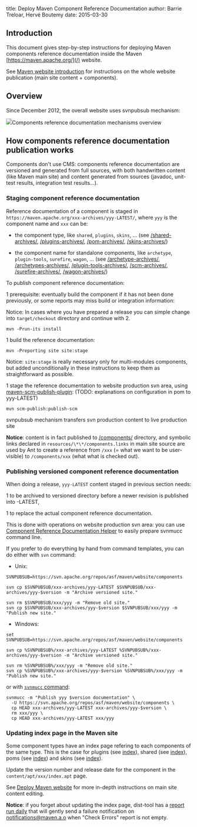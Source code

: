 title: Deploy Maven Component Reference Documentation
author: Barrie Treloar, Hervé Boutemy
date: 2015-03-30

<!--
Licensed to the Apache Software Foundation (ASF) under one
or more contributor license agreements.  See the NOTICE file
distributed with this work for additional information
regarding copyright ownership.  The ASF licenses this file
to you under the Apache License, Version 2.0 (the
"License"); you may not use this file except in compliance
with the License.  You may obtain a copy of the License at

    http://www.apache.org/licenses/LICENSE-2.0

Unless required by applicable law or agreed to in writing,
software distributed under the License is distributed on an
"AS IS" BASIS, WITHOUT WARRANTIES OR CONDITIONS OF ANY
KIND, either express or implied.  See the License for the
specific language governing permissions and limitations
under the License.
-->

## Introduction


 This document gives step-by-step instructions for deploying Maven components reference documentation inside the Maven [https://maven.apache.org/](/) website.


 See [Maven website introduction](./index.html) for instructions on the whole website publication (main site content + components).



## Overview


 Since December 2012, the overall website uses svnpubsub mechanism:

<img src="component-reference-documentation.png" />Components reference documentation mechanisms overview


## How components reference documentation publication works


 Components don't use CMS: components reference documentation are versioned and generated from full sources, with both handwritten content (like Maven main site) and content generated from sources (javadoc, unit-test results, integration test results...).


### Staging component reference documentation


 Reference documentation of a component is staged in `https://maven.apache.org/xxx-archives/yyy-LATEST/`, where `yyy` is the component name and `xxx` can be:



 - the component type, like `shared`, `plugins`, `skins`, ... (see [/shared-archives/](/shared-archives/), [/plugins-archives/](/plugins-archives/), [/pom-archives/](/pom-archives/), [/skins-archives/](/skins-archives/))

 - the component name for standalone components, like `archetype`, `plugin-tools`, `surefire`, `wagon`, ... (see [/archetype-archives/](/archetype-archives/), [/archetypes-archives/](/archetypes-archives/), [/plugin-tools-archives/](/plugin-tools-archives/), [/scm-archives/](/scm-archives/), [/surefire-archives/](/surefire-archives/), [/wagon-archives/](/wagon-archives/))


 To publish component reference documentation:



 1 prerequisite: eventually build the component if it has not been done previously, or some reports may miss build or integration information:

   Notice: In cases where you have prepared a release you can simple change into `target/checkout` directory and continue with 2.



```
mvn -Prun-its install
```


 1 build the reference documentation:

```
mvn -Preporting site site:stage
```


   Notice: `site:stage` is really necessary only for multi-modules components, but added unconditionally in these instructions to keep them as straightforward as possible.



 1 stage the reference documentation to website production svn area, using [maven-scm-publish-plugin](/plugins/maven-scm-publish-plugin): (TODO: explanations on configuration in pom to yyy-LATEST)

```
mvn scm-publish:publish-scm
```


   svnpubsub mechanism transfers svn production content to live production site




 **Notice**: content is in fact published to [/components/](/components/) directory, and symbolic links declared in `resources/\*\*/components.links` in main site source are used by Ant to create a reference from `/xxx` (= what we want to be user-visible) to `/components/xxx` (what what is checked out).



### Publishing versioned component reference documentation


 When doing a release, `yyy-LATEST` content staged in previous section needs:



 1 to be archived to versioned directory before a newer revision is published into -LATEST,

 1 to replace the actual component reference documentation.


 This is done with operations on website production svn area: you can use [Component Reference Documentation Helper](./component-reference-documentation-helper.html) to easily prepare svnmucc command line.


 If you prefer to do everything by hand from command templates, you can do either with `svn` command:



 - Unix:

```
SVNPUBSUB=https://svn.apache.org/repos/asf/maven/website/components

svn cp $SVNPUBSUB/xxx-archives/yyy-LATEST $SVNPUBSUB/xxx-archives/yyy-$version -m "Archive versioned site."

svn rm $SVNPUBSUB/xxx/yyy -m "Remove old site."
svn cp $SVNPUBSUB/xxx-archives/yyy-$version $SVNPUBSUB/xxx/yyy -m "Publish new site."
```


 - Windows:

```
set SVNPUBSUB=https://svn.apache.org/repos/asf/maven/website/components

svn cp %SVNPUBSUB%/xxx-archives/yyy-LATEST %SVNPUBSUB%/xxx-archives/yyy-$version -m "Archive versioned site."

svn rm %SVNPUBSUB%/xxx/yyy -m "Remove old site."
svn cp %SVNPUBSUB%/xxx-archives/yyy-$version %SVNPUBSUB%/xxx/yyy -m "Publish new site."
```



 or with [`svnmucc` command](http://svnbook.red-bean.com/en/1.8/svn.ref.svnmucc.re.html):



```
svnmucc -m "Publish yyy $version documentation" \
  -U https://svn.apache.org/repos/asf/maven/website/components \
  cp HEAD xxx-archives/yyy-LATEST xxx-archives/yyy-$version \
  rm xxx/yyy \
  cp HEAD xxx-archives/yyy-LATEST xxx/yyy
```


### Updating index page in the Maven site


 Some component types have an index page refering to each components of the same type. This is the case for plugins (see [index](/plugins/)), shared (see [index](/shared/)), poms (see [index](/pom/)) and skins (see [index](/skins/)).


 Update the version number and release date for the component in the `content/apt/xxx/index.apt` page.


 See [Deploy Maven website](../website/deploy-maven-website.html) for more in-depth instructions on main site content editing.


 **Notice**: if you forget about updating the index page, dist-tool has a [report run daily](https://ci-maven.apache.org/job/Maven/job/maven-box/job/maven-dist-tool/job/master/site/) that will gently send a failure notification on notifications@maven.a.o when "Check Errors" report is not empty.



